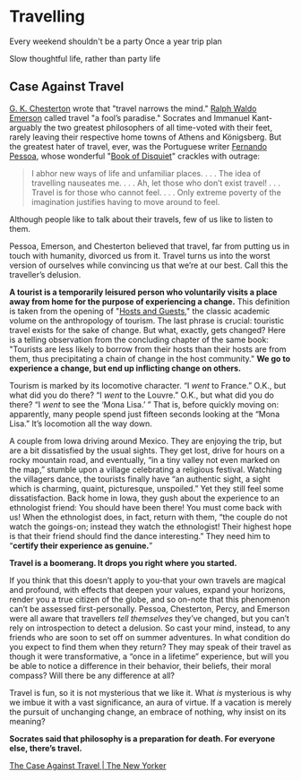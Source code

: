 # Travelling

Every weekend shouldn't be a party
Once a year trip plan

Slow thoughtful life, rather than party life

## Case Against Travel

[G. K. Chesterton](https://www.newyorker.com/magazine/2008/07/07/the-back-of-the-world) wrote that "travel narrows the mind." [Ralph Waldo Emerson](https://www.newyorker.com/tag/ralph-waldo-emerson) called travel "a fool’s paradise." Socrates and Immanuel Kant-arguably the two greatest philosophers of all time-voted with their feet, rarely leaving their respective home towns of Athens and Königsberg. But the greatest hater of travel, ever, was the Portuguese writer [Fernando Pessoa](https://www.newyorker.com/magazine/2017/09/04/fernando-pessoas-disappearing-act), whose wonderful "[Book of Disquiet](https://www.amazon.com/Book-Disquiet-Penguin-Classics/dp/0141183047?ots=1&tag=thneyo0f-20&linkCode=w50)" crackles with outrage:

> I abhor new ways of life and unfamiliar places. . . . The idea of travelling nauseates me. . . . Ah, let those who don’t exist travel! . . . Travel is for those who cannot feel. . . . Only extreme poverty of the imagination justifies having to move around to feel.

Although people like to talk about their travels, few of us like to listen to them.

Pessoa, Emerson, and Chesterton believed that travel, far from putting us in touch with humanity, divorced us from it. Travel turns us into the worst version of ourselves while convincing us that we’re at our best. Call this the traveller’s delusion.

**A tourist is a temporarily leisured person who voluntarily visits a place away from home for the purpose of experiencing a change.** This definition is taken from the opening of "[Hosts and Guests](https://www.amazon.com/Hosts-Guests-Anthropology-Valene-Smith/dp/0812212800?ots=1&tag=thneyo0f-20&linkCode=w50)," the classic academic volume on the anthropology of tourism. The last phrase is crucial: touristic travel exists for the sake of change. But what, exactly, gets changed? Here is a telling observation from the concluding chapter of the same book: "Tourists are less likely to borrow from their hosts than their hosts are from them, thus precipitating a chain of change in the host community." **We go to experience a change, but end up inflicting change on others.**

Tourism is marked by its locomotive character. “I _went_ to France.” O.K., but what did you do there? “I _went_ to the Louvre.” O.K., but what did you do there? “I _went_ to see the ‘Mona Lisa.’ ” That is, before quickly moving on: apparently, many people spend just fifteen seconds looking at the “Mona Lisa.” It’s locomotion all the way down.

A couple from Iowa driving around Mexico. They are enjoying the trip, but are a bit dissatisfied by the usual sights. They get lost, drive for hours on a rocky mountain road, and eventually, “in a tiny valley not even marked on the map,” stumble upon a village celebrating a religious festival. Watching the villagers dance, the tourists finally have “an authentic sight, a sight which is charming, quaint, picturesque, unspoiled.” Yet they still feel some dissatisfaction. Back home in Iowa, they gush about the experience to an ethnologist friend: You should have been there! You must come back with us! When the ethnologist does, in fact, return with them, “the couple do not watch the goings-on; instead they watch the ethnologist! Their highest hope is that their friend should find the dance interesting.” They need him to “**certify their experience as genuine.**”

**Travel is a boomerang. It drops you right where you started.**

If you think that this doesn’t apply to you-that your own travels are magical and profound, with effects that deepen your values, expand your horizons, render you a true citizen of the globe, and so on-note that this phenomenon can’t be assessed first-personally. Pessoa, Chesterton, Percy, and Emerson were all aware that travellers _tell themselves_ they’ve changed, but you can’t rely on introspection to detect a delusion. So cast your mind, instead, to any friends who are soon to set off on summer adventures. In what condition do you expect to find them when they return? They may speak of their travel as though it were transformative, a “once in a lifetime” experience, but will you be able to notice a difference in their behavior, their beliefs, their moral compass? Will there be any difference at all?

Travel is fun, so it is not mysterious that we like it. What _is_ mysterious is why we imbue it with a vast significance, an aura of virtue. If a vacation is merely the pursuit of unchanging change, an embrace of nothing, why insist on its meaning?

**Socrates said that philosophy is a preparation for death. For everyone else, there’s travel.**

[The Case Against Travel | The New Yorker](https://www.newyorker.com/culture/the-weekend-essay/the-case-against-travel)
